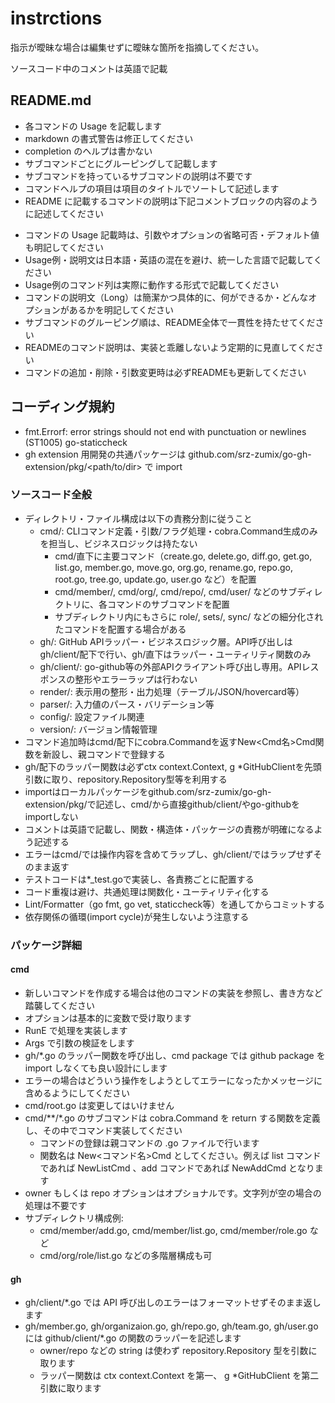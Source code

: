 # instrctions

指示が曖昧な場合は編集せずに曖昧な箇所を指摘してください。

ソースコード中のコメントは英語で記載

## README.md

* 各コマンドの Usage を記載します
* markdown の書式警告は修正してください
* completion のヘルプは書かない
* サブコマンドごとにグルーピングして記載します
* サブコマンドを持っているサブコマンドの説明は不要です
* コマンドヘルプの項目は項目のタイトルでソートして記述します
* README に記載するコマンドの説明は下記コメントブロックの内容のように記述してください

<!--
### コマンドの機能

```sh
コマンド列
```

コマンドの Long の説明
-->

* コマンドの Usage 記載時は、引数やオプションの省略可否・デフォルト値も明記してください
* Usage例・説明文は日本語・英語の混在を避け、統一した言語で記載してください
* Usage例のコマンド列は実際に動作する形式で記載してください
* コマンドの説明文（Long）は簡潔かつ具体的に、何ができるか・どんなオプションがあるかを明記してください
* サブコマンドのグルーピング順は、README全体で一貫性を持たせてください
* READMEのコマンド説明は、実装と乖離しないよう定期的に見直してください
* コマンドの追加・削除・引数変更時は必ずREADMEも更新してください

## コーディング規約

* fmt.Errorf: error strings should not end with punctuation or newlines (ST1005) go-staticcheck
* gh extension 用開発の共通パッケージは github.com/srz-zumix/go-gh-extension/pkg/<path/to/dir> で import

### ソースコード全般

* ディレクトリ・ファイル構成は以下の責務分割に従うこと
  * cmd/: CLIコマンド定義・引数/フラグ処理・cobra.Command生成のみを担当し、ビジネスロジックは持たない
    * cmd/直下に主要コマンド（create.go, delete.go, diff.go, get.go, list.go, member.go, move.go, org.go, rename.go, repo.go, root.go, tree.go, update.go, user.go など）を配置
    * cmd/member/, cmd/org/, cmd/repo/, cmd/user/ などのサブディレクトリに、各コマンドのサブコマンドを配置
    * サブディレクトリ内にもさらに role/, sets/, sync/ などの細分化されたコマンドを配置する場合がある
  * gh/: GitHub APIラッパー・ビジネスロジック層。API呼び出しはgh/client/配下で行い、gh/直下はラッパー・ユーティリティ関数のみ
  * gh/client/: go-github等の外部APIクライアント呼び出し専用。APIレスポンスの整形やエラーラップは行わない
  * render/: 表示用の整形・出力処理（テーブル/JSON/hovercard等）
  * parser/: 入力値のパース・バリデーション等
  * config/: 設定ファイル関連
  * version/: バージョン情報管理
* コマンド追加時はcmd/配下にcobra.Commandを返すNew<Cmd名>Cmd関数を新設し、親コマンドで登録する
* gh/配下のラッパー関数は必ずctx context.Context, g *GitHubClientを先頭引数に取り、repository.Repository型等を利用する
* importはローカルパッケージをgithub.com/srz-zumix/go-gh-extension/pkg/<path>で記述し、cmd/から直接github/client/やgo-githubをimportしない
* コメントは英語で記載し、関数・構造体・パッケージの責務が明確になるよう記述する
* エラーはcmd/では操作内容を含めてラップし、gh/client/ではラップせずそのまま返す
* テストコードは*_test.goで実装し、各責務ごとに配置する
* コード重複は避け、共通処理は関数化・ユーティリティ化する
* Lint/Formatter（go fmt, go vet, staticcheck等）を通してからコミットする
* 依存関係の循環(import cycle)が発生しないよう注意する

### パッケージ詳細

#### cmd

* 新しいコマンドを作成する場合は他のコマンドの実装を参照し、書き方など踏襲してください
* オプションは基本的に変数で受け取ります
* RunE で処理を実装します
* Args で引数の検証をします
* gh/*.go のラッパー関数を呼び出し、cmd package では github package を import しなくても良い設計にします
* エラーの場合はどういう操作をしようとしてエラーになったかメッセージに含めるようにしてください
* cmd/root.go は変更してはいけません
* cmd/**/*.go のサブコマンドは cobra.Command を return する関数を定義し、その中でコマンド実装してください
  * コマンドの登録は親コマンドの .go ファイルで行います
  * 関数名は New<コマンド名>Cmd としてください。例えば list コマンドであれば NewListCmd 、add コマンドであれば NewAddCmd となります
* owner もしくは repo オプションはオプショナルです。文字列が空の場合の処理は不要です
* サブディレクトリ構成例:
  * cmd/member/add.go, cmd/member/list.go, cmd/member/role.go など
  * cmd/org/role/list.go などの多階層構成も可

#### gh

* gh/client/*.go では API 呼び出しのエラーはフォーマットせずそのまま返します
* gh/member.go, gh/organizaion.go, gh/repo.go, gh/team.go, gh/user.go には github/client/*.go の関数のラッパーを記述します
  * owner/repo などの string は使わず repository.Repository 型を引数に取ります
  * ラッパー関数は ctx context.Context を第一、 g *GitHubClient を第二引数に取ります
